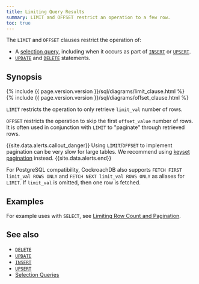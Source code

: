 ```yaml
---
title: Limiting Query Results
summary: LIMIT and OFFSET restrict an operation to a few row.
toc: true
---
```


The `LIMIT` and `OFFSET` clauses restrict the operation of:

- A [selection query](selection-queries.html), including when it occurs
as part of [`INSERT`](insert.html) or [`UPSERT`](upsert.html).
- [`UPDATE`](update.html) and [`DELETE`](delete.html) statements.


## Synopsis

<div>
  {% include {{ page.version.version }}/sql/diagrams/limit_clause.html %}
</div>

<div>
  {% include {{ page.version.version }}/sql/diagrams/offset_clause.html %}
</div>

`LIMIT` restricts the operation to only retrieve `limit_val` number of rows.

`OFFSET` restricts the operation to skip the first `offset_value` number of rows.
It is often used in conjunction with `LIMIT` to "paginate" through retrieved rows.

{{site.data.alerts.callout_danger}}
Using `LIMIT`/`OFFSET` to implement pagination can be very slow for large tables.  We recommend using [keyset pagination](selection-queries.html#pagination-example) instead.
{{site.data.alerts.end}}

For PostgreSQL compatibility, CockroachDB also supports `FETCH FIRST
limit_val ROWS ONLY` and `FETCH NEXT limit_val ROWS ONLY` as aliases
for `LIMIT`. If `limit_val` is omitted, then one row is fetched.

## Examples

For example uses with `SELECT`, see [Limiting Row Count and
Pagination](selection-queries.html#limiting-row-count-and-pagination).

## See also

- [`DELETE`](delete.html)
- [`UPDATE`](delete.html)
- [`INSERT`](insert.html)
- [`UPSERT`](upsert.html)
- [Selection Queries](selection-queries.html)

